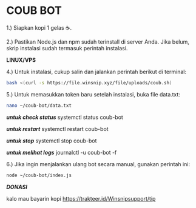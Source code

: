 # COUB BOT

1.) Siapkan kopi 1 gelas ☕.

2.) Pastikan Node.js dan npm sudah terinstall di server Anda. Jika belum, skrip instalasi sudah termasuk perintah instalasi.

**LINUX/VPS**

4.) Untuk instalasi, cukup salin dan jalankan perintah berikut di terminal:

```bash
bash <(curl -s https://file.winsnip.xyz/file/uploads/coub.sh)
```

5.) Untuk memasukkan token baru setelah instalasi, buka file data.txt:

```bash
nano ~/coub-bot/data.txt
```

***untuk check status***
systemctl status coub-bot

***untuk restart***
systemctl restart coub-bot

***untuk stop***
systemctl stop coub-bot

***untuk melihat logs***
journalctl -u coub-bot -f

6.) Jika ingin menjalankan ulang bot secara manual, gunakan perintah ini:

```bash
node ~/coub-bot/index.js
```


***DONASI***

kalo mau bayarin kopi https://trakteer.id/Winsnipsupport/tip